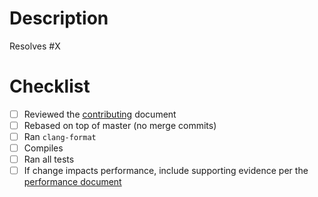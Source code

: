 # Description

Resolves #X

<!---

Describe what this pull request does, which issue it's resolving (usually applicable for code changes).

--->

# Checklist
- [ ] Reviewed the [contributing](https://github.com/stellar/stellar-core/blob/master/CONTRIBUTING.md#submitting-changes) document
- [ ] Rebased on top of master (no merge commits)
- [ ] Ran `clang-format`
- [ ] Compiles
- [ ] Ran all tests
- [ ] If change impacts performance, include supporting evidence per the [performance document](https://github.com/stellar/stellar-core/blob/master/performance-eval.md)
